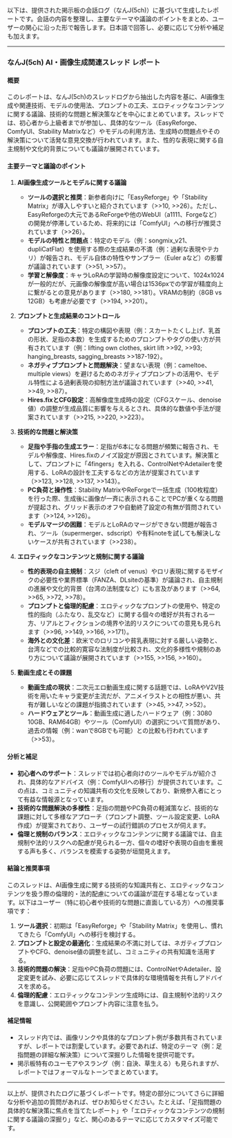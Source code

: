 以下は、提供された掲示板の会話ログ（なんJ(5ch)）に基づいて生成したレポートです。会話の内容を整理し、主要なテーマや議論のポイントをまとめ、ユーザーの関心に沿った形で報告します。日本語で回答し、必要に応じて分析や補足も加えます。

---

### なんJ(5ch) AI・画像生成関連スレッド レポート

#### 概要
このレポートは、なんJ(5ch)のスレッドログから抽出した内容を基に、AI画像生成や関連技術、モデルの使用法、プロンプトの工夫、エロティックなコンテンツに関する議論、技術的な問題と解決策などを中心にまとめています。スレッドでは、初心者から上級者までが参加し、具体的なツール（EasyReforge、ComfyUI、Stability Matrixなど）やモデルの利用方法、生成時の問題点やその解決策について活発な意見交換が行われています。また、性的な表現に関する自主規制や文化的背景についても議論が展開されています。

#### 主要テーマと議論のポイント

1. **AI画像生成ツールとモデルに関する議論**
   - **ツールの選択と推奨**：新参者向けに「EasyReforge」や「Stability Matrix」が導入しやすいと紹介されています（>>10, >>26）。ただし、EasyReforgeの大元であるReForgeや他のWebUI（a1111、Forgeなど）の開発が停滞しているため、将来的には「ComfyUI」への移行が推奨されています（>>26）。
   - **モデルの特性と問題点**：特定のモデル（例：songmix_v21、dupliCatFlat）を使用する際の生成結果の不満（例：過剰な表現やテカリ）が報告され、モデル自体の特性やサンプラー（Euler aなど）の影響が議論されています（>>51, >>57）。
   - **学習と解像度**：キャラLoRAの学習時の解像度設定について、1024x1024が一般的だが、元画像の解像度が高い場合は1536pxでの学習が精度向上に繋がるとの意見があります（>>180, >>181）。VRAMの制約（8GB vs 12GB）も考慮が必要です（>>194, >>201）。

2. **プロンプトと生成結果のコントロール**
   - **プロンプトの工夫**：特定の構図や表現（例：スカートたくし上げ、乳首の形状、足指の本数）を生成するためのプロンプトやタグの使い方が共有されています（例：lifting own clothes, skirt lift >>92, >>93; hanging_breasts, sagging_breasts >>187-192）。
   - **ネガティブプロンプトと問題解決**：望まない表現（例：cameltoe、multiple views）を避けるためのネガティブプロンプトの活用や、モデル特性による過剰表現の抑制方法が議論されています（>>40, >>41, >>49, >>87）。
   - **Hires.fixとCFG設定**：高解像度生成時の設定（CFGスケール、denoise値）の調整が生成品質に影響を与えるとされ、具体的な数値や手法が提案されています（>>215, >>220, >>223）。

3. **技術的な問題と解決策**
   - **足指や手指の生成エラー**：足指が6本になる問題が頻繁に報告され、モデルや解像度、Hires.fixのノイズ設定が原因とされています。解決策として、プロンプトに「4fingers」を入れる、ControlNetやAdetailerを使用する、LoRAの設計を工夫するなどの方法が提案されています（>>123, >>128, >>137, >>143）。
   - **PC負荷と操作性**：Stability MatrixやReForgeで一括生成（100枚程度）を行った際、生成後に画像が一斉に表示されることでPCが重くなる問題が提起され、グリッド表示のオフや自動終了設定の有無が質問されています（>>124, >>126）。
   - **モデルマージの困難**：モデルとLoRAのマージができない問題が報告され、ツール（supermerger、sdscript）や有料noteを試しても解決しないケースが共有されています（>>238）。

4. **エロティックなコンテンツと規制に関する議論**
   - **性的表現の自主規制**：スジ（cleft of venus）やロリ表現に関するモザイクの必要性や業界標準（FANZA、DLsiteの基準）が議論され、自主規制の進展や文化的背景（台湾の法制度など）にも言及があります（>>64, >>65, >>72, >>78）。
   - **プロンプトと倫理的配慮**：エロティックなプロンプトの使用や、特定の性的指向（ふたなり、乱交など）に関する個々の嗜好が共有される一方、リアルとフィクションの境界や法的リスクについての意見も見られます（>>96, >>149, >>166, >>171）。
   - **海外との文化差**：欧米でのロリコンや貧乳表現に対する厳しい姿勢と、台湾などでの比較的寛容な法制度が比較され、文化的多様性や規制のあり方について議論が展開されています（>>155, >>156, >>160）。

5. **動画生成とその課題**
   - **動画生成の現状**：二次元エロ動画生成に関する話題では、LoRAやV2V技術を用いたキャラ変更が主流だが、アニメイラストとの相性が悪い、共有が難しいなどの課題が指摘されています（>>45, >>47, >>52）。
   - **ハードウェアとツール**：動画生成に適したハードウェア（例：3080 10GB、RAM64GB）やツール（ComfyUI）の選択について質問があり、過去の情報（例：wanで8GBでも可能）との比較も行われています（>>53）。

#### 分析と補足
- **初心者へのサポート**：スレッドでは初心者向けのツールやモデルが紹介され、具体的なアドバイス（例：ComfyUIへの移行）が提供されています。この点は、コミュニティの知識共有の文化を反映しており、新規参入者にとって有益な情報源となっています。
- **技術的な問題解決の多様性**：足指の問題やPC負荷の軽減策など、技術的な課題に対して多様なアプローチ（プロンプト調整、ツール設定変更、LoRA作成）が提案されており、ユーザーの試行錯誤のプロセスが伺えます。
- **倫理と規制のバランス**：エロティックなコンテンツに関する議論では、自主規制や法的リスクへの配慮が見られる一方、個々の嗜好や表現の自由を重視する声も多く、バランスを模索する姿勢が垣間見えます。

#### 結論と推奨事項
このスレッドは、AI画像生成に関する技術的な知識共有と、エロティックなコンテンツを扱う際の倫理的・法的配慮についての議論が混在する場となっています。以下はユーザー（特に初心者や技術的な問題に直面している方）への推奨事項です：
1. **ツール選択**：初期は「EasyReforge」や「Stability Matrix」を使用し、慣れてきたら「ComfyUI」への移行を検討する。
2. **プロンプトと設定の最適化**：生成結果の不満に対しては、ネガティブプロンプトやCFG、denoise値の調整を試し、コミュニティの共有知識を活用する。
3. **技術的問題の解決**：足指やPC負荷の問題には、ControlNetやAdetailer、設定変更を試み、必要に応じてスレッドで具体的な環境情報を共有しアドバイスを求める。
4. **倫理的配慮**：エロティックなコンテンツ生成時には、自主規制や法的リスクを意識し、公開範囲やプロンプト内容に注意を払う。

#### 補足情報
- スレッド内では、画像リンクや具体的なプロンプト例が多数共有されていますが、レポートでは割愛しています。必要であれば、特定のテーマ（例：足指問題の詳細な解決策）について深掘りした情報を提供可能です。
- 掲示板特有のユーモアやスラング（例：自決、草生える）も見られますが、レポートではフォーマルなトーンでまとめています。

---

以上が、提供されたログに基づくレポートです。特定の部分についてさらに詳細な分析や追加の質問があれば、ぜひお知らせください。たとえば、「足指問題の具体的な解決策に焦点を当てたレポート」や「エロティックなコンテンツの規制に関する議論の深掘り」など、関心のあるテーマに応じてカスタマイズ可能です。